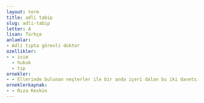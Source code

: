 ```yaml
---
layout: term
title: adli tabip
slug: adli-tabip
letter: A
lisan: Türkçe
anlamlar:
- Adli tıpta görevli doktor
ozellikler:
- - isim
  - hukuk
  - tıp
ornekler:
- - Ellerinde bulunan neşterler ile bir anda içeri dalan bu iki davetsiz misafire dönen adli tabipler hiç bozuntuya vermeden işlerine geri döndüler.
orneklerkaynak:
- - Rıza Keskin
---
```

